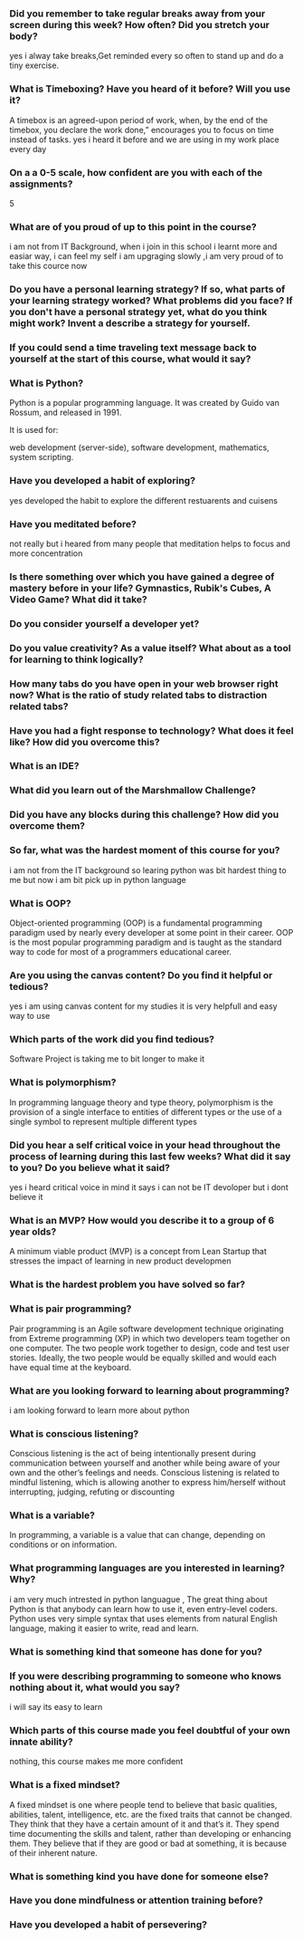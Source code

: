 ### Did you remember to take regular breaks away from your screen during this week? How often? Did you stretch your body?
yes i alway take breaks,Get reminded every so often to stand up and do a tiny exercise.

### What is Timeboxing? Have you heard of it before? Will you use it?
A timebox is an agreed-upon period of work, when, by the end of the timebox, you declare the work done,” encourages you to focus on time instead of tasks. yes i heard it before and we are using in my work place every day  
### On a a 0-5 scale, how confident are you with each of the assignments?
5

### What are of you proud of up to this point in the course?
i am not from IT Background, when i join in this school i learnt more and easiar way, i can feel my self i am upgraging slowly ,i am very proud of to take this cource now  

### Do you have a personal learning strategy? If so, what parts of your learning strategy worked? What problems did you face? If you don't have a personal strategy yet, what do you think might work? Invent a describe a strategy for yourself. 


### If you could send a time traveling text message back to yourself at the start of this course, what would it say?

### What is Python?
Python is a popular programming language. It was created by Guido van Rossum, and released in 1991.

It is used for:

web development (server-side),
software development,
mathematics,
system scripting.

### Have you developed a habit of exploring?
yes developed the habit to explore the different restuarents and cuisens 

### Have you meditated before?
not really but i heared from many people that meditation helps to focus and more concentration 
### Is there something over which you have gained a degree of mastery before in your life? Gymnastics, Rubik's Cubes, A Video Game? What did it take?


### Do you consider yourself a developer yet?

### Do you value creativity? As a value itself? What about as a tool for learning to think logically?

### How many tabs do you have open in your web browser right now? What is the ratio of study related tabs to distraction related tabs?

### Have you had a fight response to technology? What does it feel like? How did you overcome this?

### What is an IDE?

### What did you learn out of the Marshmallow Challenge?


### Did you have any blocks during this challenge? How did you overcome them?

### So far, what was the hardest moment of this course for you?
i am not from the IT background so learing python was bit hardest thing to me but now i am bit pick up in python language 

### What is OOP?
Object-oriented programming (OOP) is a fundamental programming paradigm used by nearly every developer at some point in their career. OOP is the most popular programming paradigm and is taught as the standard way to code for most of a programmers educational career.

### Are you using the canvas content? Do you find it helpful or tedious?
yes i am using canvas content for my studies it is very helpfull and easy way to use 

### Which parts of the work did you find tedious?
Software Project is taking me to bit longer to make it  

### What is polymorphism?
In programming language theory and type theory, polymorphism is the provision of a single interface to entities of different types or the use of a single symbol to represent multiple different types

### Did you hear a self critical voice in your head throughout the process of learning during this last few weeks? What did it say to you? Do you believe what it said?
yes i heard critical voice in mind it says i can not be IT devoloper but i dont believe it 
### What is an MVP? How would you describe it to a group of 6 year olds?
A minimum viable product (MVP) is a concept from Lean Startup that stresses the impact of learning in new product developmen
### What is the hardest problem you have solved so far?

### What is pair programming?
Pair programming is an Agile software development technique originating from Extreme programming (XP) in which two developers team together on one computer. The two people work together to design, code and test user stories. Ideally, the two people would be equally skilled and would each have equal time at the keyboard.

### What are you looking forward to learning about programming?
i am looking forward to learn more about python 
### What is conscious listening?
Conscious listening is the act of being intentionally present during communication between yourself and another while being aware of your own and the other’s feelings and needs. Conscious listening is related to mindful listening, which is allowing another to express him/herself without interrupting, judging, refuting or discounting
### What is a variable?
In programming, a variable is a value that can change, depending on conditions or on information.

### What programming languages are you interested in learning? Why?
i am very much intrested in python languague , The great thing about Python is that anybody can learn how to use it, even entry-level coders. Python uses very simple syntax that uses elements from natural English language, making it easier to write, read and learn.

### What is something kind that someone has done for you?

### If you were describing programming to someone who knows nothing about it, what would you say?
i will say its easy to learn 

### Which parts of this course made you feel doubtful of your own innate ability?
nothing, this course makes me more confident 

### What is a fixed mindset?
A fixed mindset is one where people tend to believe that basic qualities, abilities, talent, intelligence, etc. are the fixed traits that cannot be changed. They think that they have a certain amount of it and that’s it. They spend time documenting the skills and talent, rather than developing or enhancing them. They believe that if they are good or bad at something, it is because of their inherent nature.

### What is something kind you have done for someone else?

### Have you done mindfulness or attention training before?

### Have you developed a habit of persevering?








